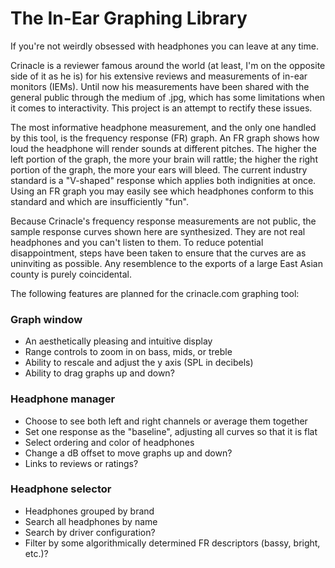 # The In-Ear Graphing Library

If you're not weirdly obsessed with headphones you can leave at any time.

Crinacle is a reviewer famous around the world (at least, I'm on the
opposite side of it as he is) for his extensive reviews and measurements
of in-ear monitors (IEMs). Until now his measurements have been shared
with the general public through the medium of .jpg, which has some
limitations when it comes to interactivity. This project is an attempt
to rectify these issues.

The most informative headphone measurement, and the only one handled by
this tool, is the frequency response (FR) graph. An FR graph shows how
loud the headphone will render sounds at different pitches. The higher
the left portion of the graph, the more your brain will rattle; the
higher the right portion of the graph, the more your ears will bleed.
The current industry standard is a "V-shaped" response which applies
both indignities at once. Using an FR graph you may easily see which
headphones conform to this standard and which are insufficiently "fun".

Because Crinacle's frequency response measurements are not public, the
sample response curves shown here are synthesized. They are not real
headphones and you can't listen to them. To reduce potential
disappointment, steps have been taken to ensure that the curves are as
uninviting as possible. Any resemblence to the exports of a large East
Asian county is purely coincidental.

The following features are planned for the crinacle.com graphing tool:

### Graph window

* An aesthetically pleasing and intuitive display
* Range controls to zoom in on bass, mids, or treble
* Ability to rescale and adjust the y axis (SPL in decibels)
* Ability to drag graphs up and down?

### Headphone manager

* Choose to see both left and right channels or average them together
* Set one response as the "baseline", adjusting all curves so that it is flat
* Select ordering and color of headphones
* Change a dB offset to move graphs up and down?
* Links to reviews or ratings?

### Headphone selector

* Headphones grouped by brand
* Search all headphones by name
* Search by driver configuration?
* Filter by some algorithmically determined FR descriptors (bassy, bright, etc.)?
